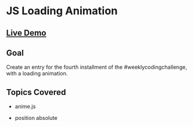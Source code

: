 # JS Loading Animation

## [Live Demo](https://codepen.io/borntofrappe/full/yrpRmy)

## Goal

Create an entry for the fourth installment of the #weeklycodingchallenge, with a loading animation.

## Topics Covered

- anime.js

- position absolute